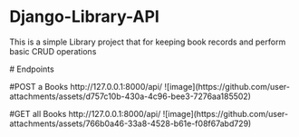 # Django-Library-API
<p>
  This is a simple Library project that for keeping book records and perform basic CRUD operations
</p>
# Endpoints
<p>
  #POST a Books
   http://127.0.0.1:8000/api/
  ![image](https://github.com/user-attachments/assets/d757c10b-430a-4c96-bee3-7276aa185502)
</p>
<p>
  #GET all Books
  http://127.0.0.1:8000/api/
  ![image](https://github.com/user-attachments/assets/766b0a46-33a8-4528-b61e-f08f67abd729)

</p>
